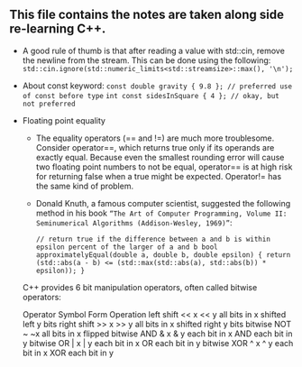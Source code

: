 ## This file contains the notes are taken along side re-learning C++. 

- A good rule of thumb is that after reading a value with std::cin, remove the newline from the stream. This can be done using the following:
  `std::cin.ignore(std::numeric_limits<std::streamsize>::max(), '\n');`
  
- About const keyword:
  `const double gravity { 9.8 }; // preferred use of const before type`
  `int const sidesInSquare { 4 }; // okay, but not preferred`

- Floating point equality
  * The equality operators (== and !=) are much more troublesome.
    Consider operator==, which returns true only if its operands are exactly equal.
    Because even the smallest rounding error will cause two floating point numbers
    to not be equal, operator== is at high risk for returning false when a true might be expected.
    Operator!= has the same kind of problem.
    
  * Donald Knuth, a famous computer scientist, suggested the following method
    in his book `“The Art of Computer Programming, Volume II: Seminumerical Algorithms (Addison-Wesley, 1969)”`:

    ` // return true if the difference between a and b is within epsilon percent of the larger of a and b
    bool approximatelyEqual(double a, double b, double epsilon) {
        return (std::abs(a - b) <= (std::max(std::abs(a), std::abs(b)) * epsilon));
    } ` 

  C++ provides 6 bit manipulation operators, often called bitwise operators:

  Operator	  Symbol	Form	 Operation
  left shift	<<	   x << y	  all bits in x shifted left y bits
  right shift	>>	   x >> y	  all bits in x shifted right y bits
  bitwise NOT	~	   ~x	      all bits in x flipped
  bitwise AND	&	   x & y	  each bit in x AND each bit in y
  bitwise OR	|	   x | y	  each bit in x OR each bit in y
  bitwise XOR	^	   x ^ y	  each bit in x XOR each bit in y
  
